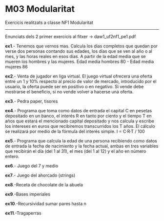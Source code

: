# M03 Modularitat 

   Exercicis realitzats a classe NF1 Modularitat
   ***
   Enunciats dels 2 primer exercicis al fitxer -> daw1_uf2nf1_pe1.pdf
   
   **ex1**.- Tenemos que vernos mas. Calcula los dias completos que quedan por verse dos personas contando sus edades, 
   los dias que se ven al año o al mes, y las horas reales en esos días. A partir de la edad media que se mueren los hombres y las 
   mujeres. Edad media hombres 80 - Edad media mujeres 86
   
   **ex2**.- Venta de jugador en liga virtual. El juego virtual ofrecera una oferta entre un 1 y 10% respecto al precio de valor de mercado, introducido por el usuario,   la oferta puede ser en positivo o en negativo. Si vende debe mostrarse el beneficio, si no vende volver a hacerse una oferta.
   
   
   **ex3**.- Pedra paper, tisores
   
   **ex4**.- Programa que toma como datos de entrada el capital C en pesetas depositado en un banco,  el interés R en tanto por ciento y el tiempo T en años que estará el mencionado capital   depositado y nos calcula y escribe los intereses en euros que recibiremos transcurridos los T años. El cálculo se realizará por medio de la fórmula del interés simple. I = C·R·T / 100
   
   **ex5**.- Programa que calcula la edad de una persona recibiendo como datos de entrada la fecha de nacimiento y la fecha actual, ambas en tres variables que recibirán el día (del 1 al 31), el mes (del 1 al 12) y el año en número entero.
   
   **ex6**.- Juego del 7 y medio
   
   **ex7**.- Juego del ahorcado (strings)

   **ex8**.-Receta de chocolate de la abuela
  
   **ex9**.-Bases imperiales
   
   **ex10**.-Recursividad sumar pares hasta n
   
   **ex11**.-Tragaperras
